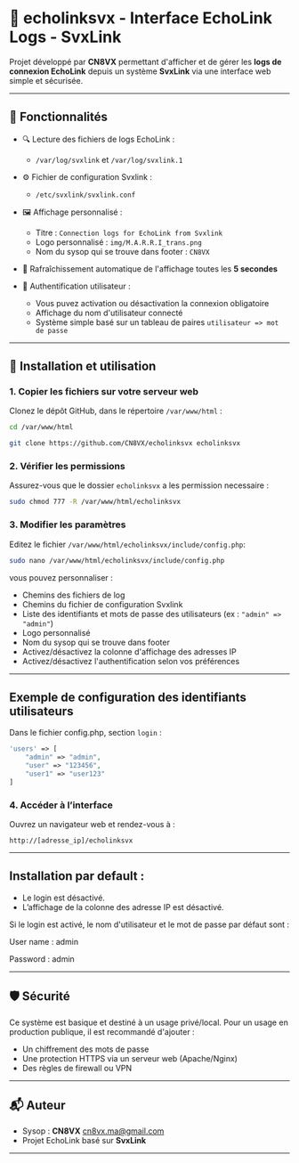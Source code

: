 # 📡 echolinksvx - Interface EchoLink Logs - SvxLink

Projet développé par **CN8VX** permettant d'afficher et de gérer les **logs de connexion EchoLink** depuis un système **SvxLink** via une interface web simple et sécurisée.

---

## 🧩 Fonctionnalités

- 🔍 Lecture des fichiers de logs EchoLink :
  - `/var/log/svxlink` et `/var/log/svxlink.1`
  
- ⚙️ Fichier de configuration Svxlink :
  - `/etc/svxlink/svxlink.conf`

- 🖼️ Affichage personnalisé :
  - Titre : `Connection logs for EchoLink from Svxlink`
  - Logo personnalisé : `img/M.A.R.R.I_trans.png`
  - Nom du sysop qui se trouve dans footer : `CN8VX`

- 🔄 Rafraîchissement automatique de l'affichage toutes les **5 secondes**

- 🔐 Authentification utilisateur :
  - Vous puvez activation ou désactivation la connexion obligatoire
  - Affichage du nom d'utilisateur connecté
  - Système simple basé sur un tableau de paires `utilisateur => mot de passe`

---

## 🚀 Installation et utilisation

### 1. Copier les fichiers sur votre serveur web
Clonez le dépôt GitHub, dans le répertoire <code>/var/www/html</code> :

```bash
cd /var/www/html
```

```bash
git clone https://github.com/CN8VX/echolinksvx echolinksvx
```

### 2. Vérifier les permissions
Assurez-vous que le dossier <code>echolinksvx</code> a les permission necessaire :

```bash
sudo chmod 777 -R /var/www/html/echolinksvx
```

### 3. Modifier les paramètres
Editez le fichier <code>/var/www/html/echolinksvx/include/config.php</code>: 

```bash
sudo nano /var/www/html/echolinksvx/include/config.php
```

vous pouvez personnaliser :

- Chemins des fichiers de log
- Chemins du fichier de configuration Svxlink
- Liste des identifiants et mots de passe des utilisateurs (ex : `"admin" => "admin"`)
- Logo personnalisé
- Nom du sysop qui se trouve dans footer
- Activez/désactivez la colonne d'affichage des adresses IP
- Activez/désactivez l'authentification selon vos préférences
 
---

## Exemple de configuration des identifiants utilisateurs

Dans le fichier config.php, section `login` :

```php
'users' => [
    "admin" => "admin",
    "user" => "123456",
    "user1" => "user123"
]
```

### 4. Accéder à l’interface
Ouvrez un navigateur web et rendez-vous à :

```
http://[adresse_ip]/echolinksvx
```
---

## Installation par default : 

- Le login est désactivé.
- L’affichage de la colonne des adresse IP est désactivé.

Si le login est activé, le nom d'utilisateur et le mot de passe par défaut sont :

User name : admin

Password : admin

---

## 🛡️ Sécurité

Ce système est basique et destiné à un usage privé/local. Pour un usage en production publique, il est recommandé d'ajouter :

- Un chiffrement des mots de passe
- Une protection HTTPS via un serveur web (Apache/Nginx)
- Des règles de firewall ou VPN

---

## 📬 Auteur

- Sysop : **CN8VX** cn8vx.ma@gmail.com
- Projet EchoLink basé sur **SvxLink**

---

